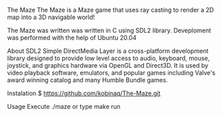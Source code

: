 The Maze
The Maze is a Maze game that uses ray casting to render a 2D map into a 3D navigable world!

The Maze was written was written in C using SDL2 library. Deveploment was performed with the help of Ubuntu 20.04

About SDL2
Simple DirectMedia Layer is a cross-platform development library designed to provide low level access to audio, keyboard, mouse, joystick, and graphics hardware via OpenGL and Direct3D. It is used by video playback software, emulators, and popular games including Valve's award winning catalog and many Humble Bundle games.

Instalation
$ https://github.com/kobinaq/The-Maze.git

Usage
Execute ./maze or type make run
